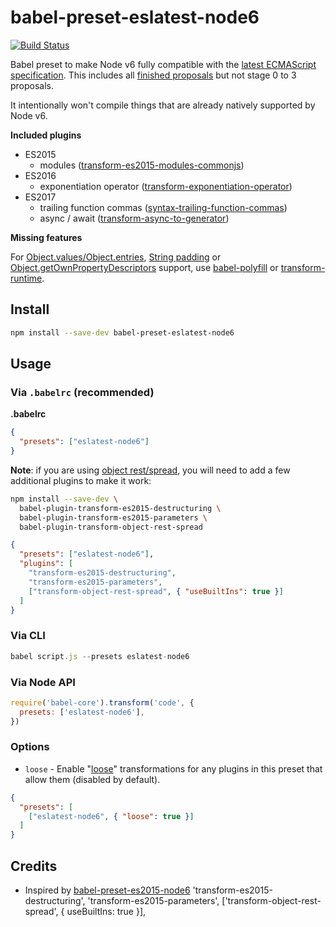# babel-preset-eslatest-node6

[![Build Status](https://travis-ci.org/blockai/babel-preset-eslatest-node6.svg?branch=master)](https://travis-ci.org/blockai/babel-preset-eslatest-node6)

Babel preset to make Node v6 fully compatible with the [latest
ECMAScript specification](https://tc39.github.io/ecma262/). This
includes all [finished proposals](https://github.com/tc39/proposals/blob/master/finished-proposals.md) but not stage 0 to 3 proposals.

It intentionally won't compile things that are already natively
supported by Node v6.

**Included plugins**

- ES2015
  - modules ([transform-es2015-modules-commonjs](http://babeljs.io/docs/plugins/transform-es2015-modules-commonjs))
- ES2016
  - exponentiation operator ([transform-exponentiation-operator](http://babeljs.io/docs/plugins/transform-exponentiation-operator))
- ES2017
  - trailing function commas ([syntax-trailing-function-commas](http://babeljs.io/docs/plugins/syntax-trailing-function-commas))
  - async / await ([transform-async-to-generator](http://babeljs.io/docs/plugins/transform-async-to-generator))

**Missing features**

For [Object.values/Object.entries](https://github.com/tc39/proposal-object-values-entries), [String padding](https://github.com/tc39/proposal-string-pad-start-end) or [Object.getOwnPropertyDescriptors](https://github.com/tc39/proposal-object-getownpropertydescriptors) support, use [babel-polyfill](https://babeljs.io/docs/usage/polyfill/) or [transform-runtime](https://babeljs.io/docs/plugins/transform-runtime/).

## Install

```bash
npm install --save-dev babel-preset-eslatest-node6
```

## Usage

### Via `.babelrc` (recommended)

**.babelrc**

```json
{
  "presets": ["eslatest-node6"]
}
```

**Note**: if you are using [object rest/spread](https://babeljs.io/docs/plugins/transform-object-rest-spread/), you will need to add a few additional plugins to make it work:

```sh
npm install --save-dev \
  babel-plugin-transform-es2015-destructuring \
  babel-plugin-transform-es2015-parameters \
  babel-plugin-transform-object-rest-spread
```

```json
{
  "presets": ["eslatest-node6"],
  "plugins": [
    "transform-es2015-destructuring",
    "transform-es2015-parameters",
    ["transform-object-rest-spread", { "useBuiltIns": true }]
  ]
}
```


### Via CLI

```js
babel script.js --presets eslatest-node6
```

### Via Node API

```js
require('babel-core').transform('code', {
  presets: ['eslatest-node6'],
})
```

### Options

* `loose` - Enable "[loose](http://www.2ality.com/2015/12/babel6-loose-mode.html)" transformations for any plugins in this preset that allow them (disabled by default).

```json
{
  "presets": [
    ["eslatest-node6", { "loose": true }]
  ]
}
```

## Credits

* Inspired by [babel-preset-es2015-node6](https://github.com/jhen0409/babel-preset-es2015-node6)
    'transform-es2015-destructuring',
    'transform-es2015-parameters',
    ['transform-object-rest-spread', { useBuiltIns: true }],